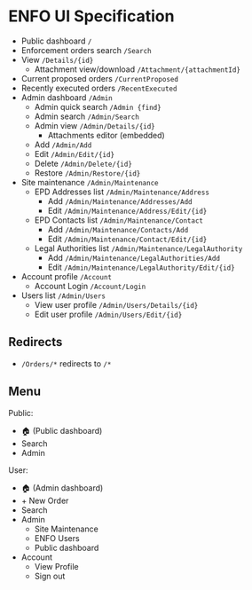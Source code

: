 # ENFO UI Specification

* Public dashboard `/`
* Enforcement orders search `/Search`
* View `/Details/{id}`
    * Attachment view/download `/Attachment/{attachmentId}`
* Current proposed orders `/CurrentProposed`
* Recently executed orders `/RecentExecuted`
* Admin dashboard `/Admin`
    * Admin quick search `/Admin {find}`
    * Admin search `/Admin/Search`
    * Admin view `/Admin/Details/{id}`
        * Attachments editor (embedded)
    * Add `/Admin/Add`
    * Edit `/Admin/Edit/{id}`
    * Delete `/Admin/Delete/{id}`
    * Restore `/Admin/Restore/{id}`
* Site maintenance `/Admin/Maintenance`
    * EPD Addresses list `/Admin/Maintenance/Address`
        * Add `/Admin/Maintenance/Addresses/Add`
        * Edit `/Admin/Maintenance/Address/Edit/{id}`
    * EPD Contacts list `/Admin/Maintenance/Contact`
        * Add `/Admin/Maintenance/Contacts/Add`
        * Edit `/Admin/Maintenance/Contact/Edit/{id}`
    * Legal Authorities list `/Admin/Maintenance/LegalAuthority`
        * Add `/Admin/Maintenance/LegalAuthorities/Add`
        * Edit `/Admin/Maintenance/LegalAuthority/Edit/{id}`
* Account profile `/Account`
    * Account Login `/Account/Login`
* Users list `/Admin/Users`
    * View user profile `/Admin/Users/Details/{id}`
    * Edit user profile `/Admin/Users/Edit/{id}`

## Redirects

* `/Orders/*` redirects to `/*`

## Menu

Public:

* 🏠 (Public dashboard)
* Search
* Admin

User:

* 🏠 (Admin dashboard)
* +&nbsp;New Order
* Search
* Admin
    * Site Maintenance
    * ENFO Users
    * Public dashboard
* Account
    * View Profile
    * Sign out